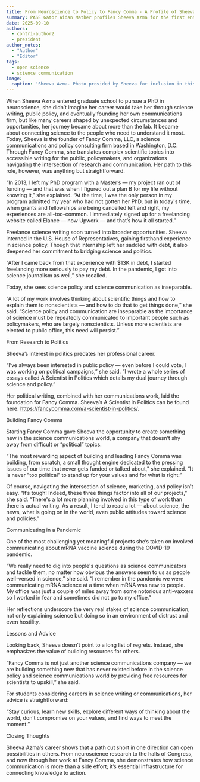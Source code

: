 ```yaml
---
title: From Neuroscience to Policy to Fancy Comma - A Profile of Sheeva Azma
summary: PASE Gator Aidan Mather profiles Sheeva Azma for the first entry of our Past Speaker Series.
date: 2025-09-10
authors:
  - contri-author2
  - president
author_notes:
  - "Author"
  - "Editor"
tags:
  - open science
  - science communication
image:
  caption: 'Sheeva Azma. Photo provided by Sheeva for inclusion in this blog post.'
---
```


When Sheeva Azma entered graduate school to pursue a PhD in neuroscience, she didn’t imagine her career would take her through science writing, public policy, and eventually founding her own communications firm, but like many careers shaped by unexpected circumstances and opportunities, her journey became about more than the lab. It became about connecting science to the people who need to understand it most.
Today, Sheeva is the founder of Fancy Comma, LLC, a science communications and policy consulting firm based in Washington, D.C. Through Fancy Comma, she translates complex scientific topics into accessible writing for the public, policymakers, and organizations navigating the intersection of research and communication. Her path to this role, however, was anything but straightforward.

“In 2013, I left my PhD program with a Master’s — my project ran out of funding — and that was when I figured out a plan B for my life without knowing it,” she explained. “At the time, I was the only person in my program admitted my year who had not gotten her PhD, but in today's time, when grants and fellowships are being cancelled left and right, my experiences are all-too-common. I immediately signed up for a freelancing website called Elance — now Upwork — and that’s how it all started.”

Freelance science writing soon turned into broader opportunities. Sheeva interned in the U.S. House of Representatives, gaining firsthand experience in science policy. Though that internship left her saddled with debt, it also deepened her commitment to bridging science and politics.

“After I came back from that experience with $13K in debt, I started freelancing more seriously to pay my debt. In the pandemic, I got into science journalism as well,” she recalled.

Today, she sees science policy and science communication as inseparable.

“A lot of my work involves thinking about scientific things and how to explain them to nonscientists — and how to do that to get things done,” she said. “Science policy and communication are inseparable as the importance of science must be repeatedly communicated to important people such as policymakers, who are largely nonscientists. Unless more scientists are elected to public office, this need will persist.”

From Research to Politics

Sheeva’s interest in politics predates her professional career.

“I’ve always been interested in public policy — even before I could vote, I was working on political campaigns,” she said. “I wrote a whole series of essays called A Scientist in Politics which details my dual journey through science and policy.”

Her political writing, combined with her communications work, laid the foundation for Fancy Comma. Sheeva’s A Scientist in Politics can be found here: https://fancycomma.com/a-scientist-in-politics/.

Building Fancy Comma

Starting Fancy Comma gave Sheeva the opportunity to create something new in the science communications world, a company that doesn’t shy away from difficult or “political” topics.

“The most rewarding aspect of building and leading Fancy Comma was building, from scratch, a small thought engine dedicated to the pressing issues of our time that never gets funded or talked about,” she explained. “It is never "too political" to stand up for your values and for what is right.”

Of course, navigating the intersection of science, marketing, and policy isn’t easy.
“It’s tough! Indeed, these three things factor into all of our projects,” she said. “There's a lot more planning involved in this type of work than there is actual writing. As a result, I tend to read a lot — about science, the news, what is going on in the world, even public attitudes toward science and policies.”

Communicating in a Pandemic

One of the most challenging yet meaningful projects she’s taken on involved communicating about mRNA vaccine science during the COVID-19 pandemic.

“We really need to dig into people's questions as science communicators and tackle them, no matter how obvious the answers seem to us as people well-versed in science,” she said. “I remember in the pandemic we were communicating mRNA science at a time when mRNA was new to people. My office was just a couple of miles away from some notorious anti-vaxxers so I worked in fear and sometimes did not go to my office.”

Her reflections underscore the very real stakes of science communication, not only explaining science but doing so in an environment of distrust and even hostility.

Lessons and Advice

Looking back, Sheeva doesn’t point to a long list of regrets. Instead, she emphasizes the value of building resources for others.

“Fancy Comma is not just another science communications company — we are building something new that has never existed before in the science policy and science communications world by providing free resources for scientists to upskill,” she said.

For students considering careers in science writing or communications, her advice is straightforward:

“Stay curious, learn new skills, explore different ways of thinking about the world, don’t compromise on your values, and find ways to meet the moment.”

Closing Thoughts

Sheeva Azma’s career shows that a path cut short in one direction can open possibilities in others. From neuroscience research to the halls of Congress, and now through her work at Fancy Comma, she demonstrates how science communication is more than a side effort; it’s essential infrastructure for connecting knowledge to action.
